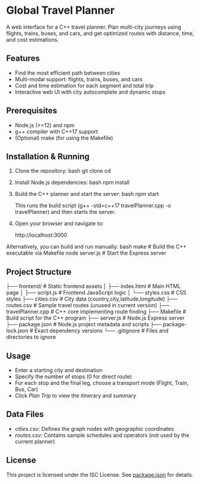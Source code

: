 # Global Travel Planner

A web interface for a C++ travel planner. Plan multi-city journeys using flights, trains, buses, and cars,
and get optimized routes with distance, time, and cost estimations.

## Features
- Find the most efficient path between cities
- Multi-modal support: flights, trains, buses, and cars
- Cost and time estimation for each segment and total trip
- Interactive web UI with city autocomplete and dynamic stops

## Prerequisites
- Node.js (>=12) and npm
- g++ compiler with C++17 support
- (Optional) make (for using the Makefile)

## Installation & Running
1. Clone the repository:
   bash
   git clone <repository-url>
   cd <repository-directory>
   
2. Install Node.js dependencies:
   bash
   npm install
   
3. Build the C++ planner and start the server:
   bash
   npm start
   
   This runs the build script (g++ -std=c++17 travelPlanner.cpp -o travelPlanner) and then starts the server.
4. Open your browser and navigate to:
   
   http://localhost:3000
   

Alternatively, you can build and run manually:
bash
make           # Build the C++ executable via Makefile
node server.js # Start the Express server


## Project Structure

├── frontend/             # Static frontend assets
│   ├── index.html        # Main HTML page
│   ├── script.js         # Frontend JavaScript logic
│   └── styles.css        # CSS styles
├── cities.csv            # City data (country,city,latitude,longitude)
├── routes.csv            # Sample travel routes (unused in current version)
├── travelPlanner.cpp     # C++ core implementing route finding
├── Makefile              # Build script for the C++ program
├── server.js             # Node.js Express server
├── package.json          # Node.js project metadata and scripts
├── package-lock.json     # Exact dependency versions
└── .gitignore            # Files and directories to ignore


## Usage
- Enter a starting city and destination
- Specify the number of stops (0 for direct route)
- For each stop and the final leg, choose a transport mode (Flight, Train, Bus, Car)
- Click *Plan Trip* to view the itinerary and summary

## Data Files
- *cities.csv*: Defines the graph nodes with geographic coordinates
- *routes.csv*: Contains sample schedules and operators (not used by the current planner)

## License
This project is licensed under the ISC License. See [package.json](package.json) for details.
